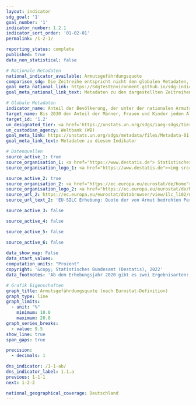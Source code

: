 ```yaml
---
layout: indicator    
sdg_goal: '1'    
goal_number: '1'    
indicator_number: 1.2.1    
indicator_sort_order: '01-02-01'    
permalink: /1-2-1/    

reporting_status: complete    
published: true    
data_non_statistical: false    

# Nationale Metadaten    
national_indicator_available: Armutsgefährdungsquote    
comparison_sdg: Die Zeitreihe entspricht nicht den globalen Metadaten, bietet aber zusätzliche Informationen.    
goal_meta_national_link: https://SdgTestEnvironment.github.io/sdg-indicators/public/MetaDe/1.2.1.pdf    
goal_meta_national_link_text: Metadaten zu den dargestellten Zeitreihen    

# Globale Metadaten    
indicator_name: Anteil der Bevölkerung, der unter der nationalen Armutsgrenze lebt, nach Geschlecht und Alter    
target_name: Bis 2030 den Anteil der Männer, Frauen und Kinder jeden Alters, die in Armut in all ihren Dimensionen nach der jeweiligen nationalen Definition leben, mindestens um die Hälfte senken    
target_id: '1.2'    
un_designated_tier: <a href='https://unstats.un.org/sdgs/iaeg-sdgs/tier-classification/' title='Klicken Sie hier um weitere Informationen zur UN-Tier-Klassifikation zu erhalten.'  target='_blank'>Tier I</a>    
un_custodian_agency: Weltbank (WB)    
goal_meta_link: https://unstats.un.org/sdgs/metadata/files/Metadata-01-02-01.pdf    
goal_meta_link_text: Metadaten zu diesem Indikator        

# Datenquellen
source_active_1: true
source_organisation_1: <a href="https://www.destatis.de"> Statistisches Bundesamt (Destatis) </a>
source_organisation_logo_1: <a href="https://www.destatis.de"><img src="https://g205sdgs.github.io/sdg-indicators/public/OrgImgDe/destatis.png" alt="Logo destatis" style="height:60px; width:148px"/></a>

source_active_2: true
source_organisation_2: <a href="https://ec.europa.eu/eurostat/de/home"> Statisches Amt der Europäischen Union (Eurostat) </a>
source_organisation_logo_2: <a href="https://ec.europa.eu/eurostat/de/home"><img src="https://g205sdgs.github.io/sdg-indicators/public/OrgImgDe/eurostat.png" alt="Logo eurostat" style="height:60px; width:148px"/></a>
source_url_2: https://ec.europa.eu/eurostat/databrowser/view/ilc_li02/default/table?lang=de
source_url_text_2: 'EU-SILC Erhebung: Quote der von Armut bedrohten Personen - Eurostat Tabelle [ilc_li02]'

source_active_3: false

source_active_4: false

source_active_5: false

source_active_6: false
    
data_show_map: False    
data_start_values:     
computation_units: "Prozent"    
copyright: '&copy; Statistisches Bundesamt (Destatis), 2022'    
data_footnotes: 'Ab dem Erhebungsjahr 2020 gibt es zwei Ergebnisarten: Erst- und Endergebnisse. Die aktuell dargestellten Ergebnisse sind Erstergebnisse. Die bislang separat durchgeführte Erhebung "Leben in Europa" (EU-SILC) wurde 2020 in den Mikrozensus als Unterstichprobe integriert. Durch den Wechsel von einer freiwilligen zu einer in Teilen auskunftspflichtigen Befragung verbunden mit einer neuen Stichprobenzusammensetzung ist ein Vergleich der Daten des Erhebungsjahres 2020 mit den Vorjahren nicht möglich (Zeitreihenbruch).<br>•  2019 geschätzte Daten.'    

# Grafik Eigenschaften    
graph_title: Armutsgefährdungsquote (nach Eurostat-Definition)    
graph_type: line    
graph_limits:
  - unit: "%"
    minimum: 10.0
    maximum: 20.0
graph_series_breaks:
  - value: 9.5
show_line: true
span_gaps: true

precision:
  - decimals: 1    

dns_indicator: /1-1-ab/
dns_indicator_label: 1.1.a
previous: 1-1-1    
next: 1-2-2    

national_geographical_coverage: Deutschland    
---
```


<span></span>